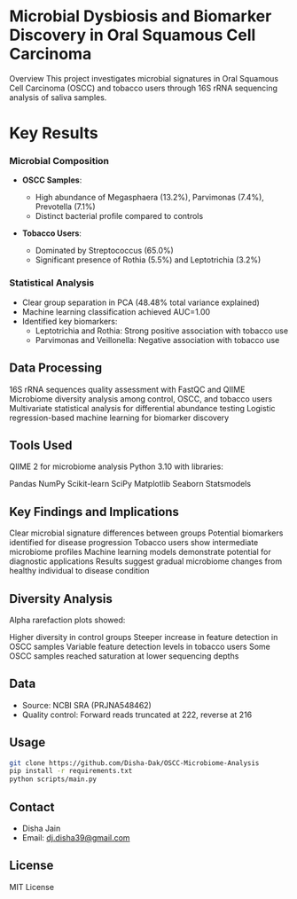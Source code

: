 # Microbial Dysbiosis and Biomarker Discovery in Oral Squamous Cell Carcinoma
Overview
This project investigates microbial signatures in Oral Squamous Cell Carcinoma (OSCC) and tobacco users through 16S rRNA sequencing analysis of saliva samples.

# Key Results

### Microbial Composition
- **OSCC Samples**:
  - High abundance of Megasphaera (13.2%), Parvimonas (7.4%), Prevotella (7.1%)
  - Distinct bacterial profile compared to controls

- **Tobacco Users**:
  - Dominated by Streptococcus (65.0%)
  - Significant presence of Rothia (5.5%) and Leptotrichia (3.2%)

### Statistical Analysis
- Clear group separation in PCA (48.48% total variance explained)
- Machine learning classification achieved AUC=1.00
- Identified key biomarkers:
  - Leptotrichia and Rothia: Strong positive association with tobacco use
  - Parvimonas and Veillonella: Negative association with tobacco use

## Data Processing
16S rRNA sequences quality assessment with FastQC and QIIME
Microbiome diversity analysis among control, OSCC, and tobacco users
Multivariate statistical analysis for differential abundance testing
Logistic regression-based machine learning for biomarker discovery

## Tools Used

QIIME 2 for microbiome analysis
Python 3.10 with libraries:

Pandas
NumPy
Scikit-learn
SciPy
Matplotlib
Seaborn
Statsmodels

## Key Findings and Implications
Clear microbial signature differences between groups
Potential biomarkers identified for disease progression
Tobacco users show intermediate microbiome profiles
Machine learning models demonstrate potential for diagnostic applications
Results suggest gradual microbiome changes from healthy individual to disease condition

## Diversity Analysis

Alpha rarefaction plots showed:

Higher diversity in control groups
Steeper increase in feature detection in OSCC samples
Variable feature detection levels in tobacco users
Some OSCC samples reached saturation at lower sequencing depths

## Data
- Source: NCBI SRA (PRJNA548462)
- Quality control: Forward reads truncated at 222, reverse at 216

## Usage
```bash
git clone https://github.com/Disha-Dak/OSCC-Microbiome-Analysis
pip install -r requirements.txt
python scripts/main.py
```

## Contact
- Disha Jain
- Email: dj.disha39@gmail.com

## License
MIT License
